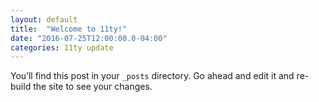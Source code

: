 ```yaml
---
layout: default
title:  "Welcome to 11ty!"
date: "2016-07-25T12:00:00.0-04:00"
categories: 11ty update
---
```

You’ll find this post in your `_posts` directory. Go ahead and edit it and re-build the site to see your changes.